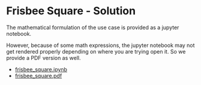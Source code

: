# Frisbee Square - Solution
The mathematical formulation of the use case is provided as a jupyter
notebook. 

However, because of some math expressions, the jupyter notebook may not get 
rendered properly depending on where you are trying open it. So we provide 
a PDF version as well.

- [frisbee_square.ipynb](frisbee_square.ipynb)
- [frisbee_square.pdf](frisbee_square.pdf)
